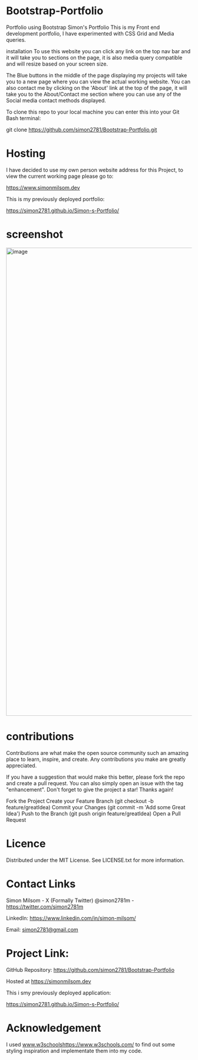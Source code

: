 # Bootstrap-Portfolio
Portfolio using Bootstrap
Simon's Portfolio
This is my Front end development portfolio, I have experimented with CSS Grid and Media queries.

installation
To use this website you can click any link on the top nav bar and it will take you to sections on the page, it is also media query compatible and will resize based on your screen size. 

The Blue buttons in the middle of the page displaying my projects will take you to a new page where you can view the actual working website. You can also contact me by clicking on the 'About' link at the top of the page, it will take you to the About/Contact me section where you can use any of the Social media contact methods displayed.

To clone this repo to your local machine you can enter this into your Git Bash terminal:

git clone https://github.com/simon2781/Bootstrap-Portfolio.git

# Hosting

I have decided to use my own person website address for this Project, to view the current working page please go to:

https://www.simonmilsom.dev

This is my previously deployed portfolio:

https://simon2781.github.io/Simon-s-Portfolio/


# screenshot

<img width="1267" alt="image" src="https://github.com/simon2781/Bootstrap-Portfolio/assets/131234378/94ac771e-2a34-4f60-8ab8-1185993ea488">


# contributions
Contributions are what make the open source community such an amazing place to learn, inspire, and create. Any contributions you make are greatly appreciated.

If you have a suggestion that would make this better, please fork the repo and create a pull request. You can also simply open an issue with the tag "enhancement". Don't forget to give the project a star! Thanks again!

Fork the Project
Create your Feature Branch (git checkout -b feature/greatIdea)
Commit your Changes (git commit -m 'Add some Great Idea')
Push to the Branch (git push origin feature/greatIdea)
Open a Pull Request

# Licence
Distributed under the MIT License. See LICENSE.txt for more information.

# Contact Links
Simon Milsom - X (Formally Twitter) @simon2781m - https://twitter.com/simon2781m

LinkedIn: https://www.linkedin.com/in/simon-milsom/

Email: simon2781@gmail.com

# Project Link: 

GitHub Repository:
https://github.com/simon2781/Bootstrap-Portfolio

Hosted at
https://simonmilsom.dev

This i smy previously deployed application:

https://simon2781.github.io/Simon-s-Portfolio/

# Acknowledgement

I used www.w3schoolshttps://www.w3schools.com/ to find out some styling inspiration and implementate them into my code.
